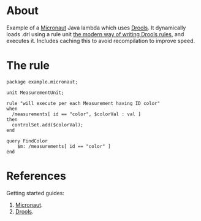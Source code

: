 # About

Example of a [Micronaut](https://micronaut.io/) Java lambda which uses
[Drools](https://www.drools.org/). It dynamically loads .drl using a
rule unit [the modern way of writing Drools
rules](https://docs.drools.org/8.39.0.Final/drools-docs/docs-website/drools/migration-guide/index.html#_rule_unit),
and executes it. Includes caching this to avoid recompilation to
improve speed.

# The rule

```
package example.micronaut;

unit MeasurementUnit;

rule "will execute per each Measurement having ID color"
when
  /measurements[ id == "color", $colorVal : val ]
then
  controlSet.add($colorVal);
end

query FindColor
    $m: /measurements[ id == "color" ]
end
```

# References

Getting started guides:

1. [Micronaut](https://guides.micronaut.io/latest/mn-application-aws-lambda-graalvm-gradle-java.html).
2. [Drools](https://docs.drools.org/8.39.0.Final/drools-docs/docs-website/drools/getting-started/index.html).
